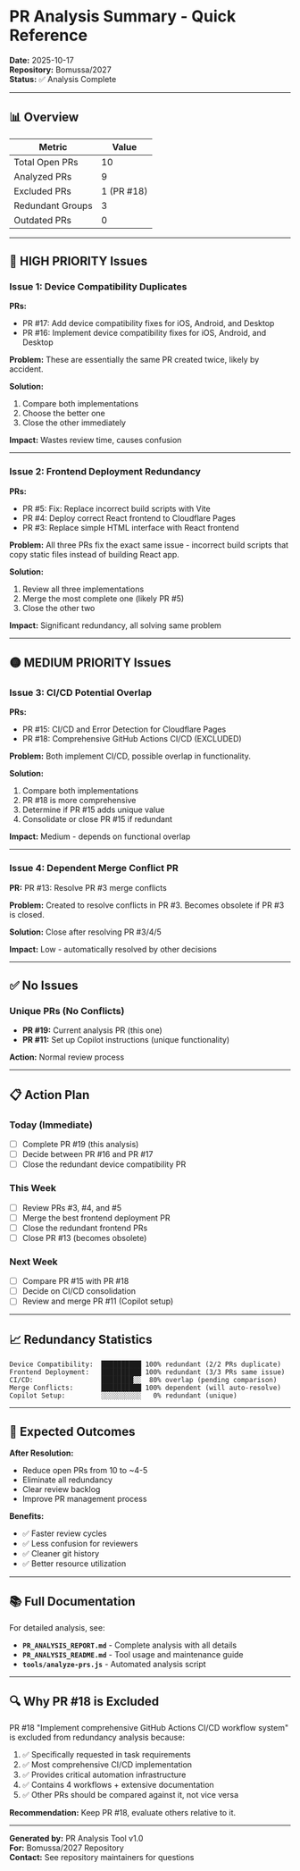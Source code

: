 # PR Analysis Summary - Quick Reference

**Date:** 2025-10-17  
**Repository:** Bomussa/2027  
**Status:** ✅ Analysis Complete

---

## 📊 Overview

| Metric | Value |
|--------|-------|
| Total Open PRs | 10 |
| Analyzed PRs | 9 |
| Excluded PRs | 1 (PR #18) |
| Redundant Groups | 3 |
| Outdated PRs | 0 |

---

## 🔴 HIGH PRIORITY Issues

### Issue 1: Device Compatibility Duplicates

**PRs:**
- PR #17: Add device compatibility fixes for iOS, Android, and Desktop
- PR #16: Implement device compatibility fixes for iOS, Android, and Desktop

**Problem:** These are essentially the same PR created twice, likely by accident.

**Solution:** 
1. Compare both implementations
2. Choose the better one
3. Close the other immediately

**Impact:** Wastes review time, causes confusion

---

### Issue 2: Frontend Deployment Redundancy

**PRs:**
- PR #5: Fix: Replace incorrect build scripts with Vite
- PR #4: Deploy correct React frontend to Cloudflare Pages
- PR #3: Replace simple HTML interface with React frontend

**Problem:** All three PRs fix the exact same issue - incorrect build scripts that copy static files instead of building React app.

**Solution:**
1. Review all three implementations
2. Merge the most complete one (likely PR #5)
3. Close the other two

**Impact:** Significant redundancy, all solving same problem

---

## 🟡 MEDIUM PRIORITY Issues

### Issue 3: CI/CD Potential Overlap

**PRs:**
- PR #15: CI/CD and Error Detection for Cloudflare Pages
- PR #18: Comprehensive GitHub Actions CI/CD (EXCLUDED)

**Problem:** Both implement CI/CD, possible overlap in functionality.

**Solution:**
1. Compare both implementations
2. PR #18 is more comprehensive
3. Determine if PR #15 adds unique value
4. Consolidate or close PR #15 if redundant

**Impact:** Medium - depends on functional overlap

---

### Issue 4: Dependent Merge Conflict PR

**PR:** PR #13: Resolve PR #3 merge conflicts

**Problem:** Created to resolve conflicts in PR #3. Becomes obsolete if PR #3 is closed.

**Solution:** Close after resolving PR #3/4/5

**Impact:** Low - automatically resolved by other decisions

---

## ✅ No Issues

### Unique PRs (No Conflicts)

- **PR #19:** Current analysis PR (this one)
- **PR #11:** Set up Copilot instructions (unique functionality)

**Action:** Normal review process

---

## 📋 Action Plan

### Today (Immediate)
- [ ] Complete PR #19 (this analysis)
- [ ] Decide between PR #16 and PR #17
- [ ] Close the redundant device compatibility PR

### This Week
- [ ] Review PRs #3, #4, and #5
- [ ] Merge the best frontend deployment PR
- [ ] Close the redundant frontend PRs
- [ ] Close PR #13 (becomes obsolete)

### Next Week
- [ ] Compare PR #15 with PR #18
- [ ] Decide on CI/CD consolidation
- [ ] Review and merge PR #11 (Copilot setup)

---

## 📈 Redundancy Statistics

```
Device Compatibility:  ██████████ 100% redundant (2/2 PRs duplicate)
Frontend Deployment:   ██████████ 100% redundant (3/3 PRs same issue)
CI/CD:                 ████████░░  80% overlap (pending comparison)
Merge Conflicts:       ██████████ 100% dependent (will auto-resolve)
Copilot Setup:         ░░░░░░░░░░   0% redundant (unique)
```

---

## 🎯 Expected Outcomes

**After Resolution:**
- Reduce open PRs from 10 to ~4-5
- Eliminate all redundancy
- Clear review backlog
- Improve PR management process

**Benefits:**
- ✅ Faster review cycles
- ✅ Less confusion for reviewers
- ✅ Cleaner git history
- ✅ Better resource utilization

---

## 📚 Full Documentation

For detailed analysis, see:
- **`PR_ANALYSIS_REPORT.md`** - Complete analysis with all details
- **`PR_ANALYSIS_README.md`** - Tool usage and maintenance guide
- **`tools/analyze-prs.js`** - Automated analysis script

---

## 🔍 Why PR #18 is Excluded

PR #18 "Implement comprehensive GitHub Actions CI/CD workflow system" is excluded from redundancy analysis because:

1. ✅ Specifically requested in task requirements
2. ✅ Most comprehensive CI/CD implementation
3. ✅ Provides critical automation infrastructure
4. ✅ Contains 4 workflows + extensive documentation
5. ✅ Other PRs should be compared against it, not vice versa

**Recommendation:** Keep PR #18, evaluate others relative to it.

---

**Generated by:** PR Analysis Tool v1.0  
**For:** Bomussa/2027 Repository  
**Contact:** See repository maintainers for questions
